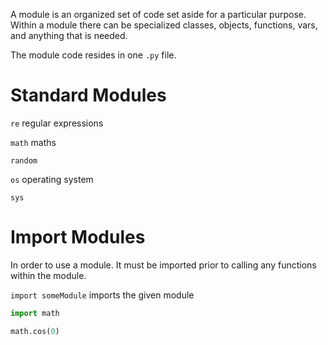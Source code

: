 A module is an organized set of code set aside for a particular purpose. Within a module there can be specialized classes, objects, functions, vars, and anything that is needed.

The module code resides in one `.py` file.

# Standard Modules

`re` regular expressions

`math` maths

`random`

`os` operating system

`sys`

# Import Modules

In order to use a module. It must be imported prior to calling any functions within the module.

`import someModule` imports the given module

```python
import math

math.cos(0)
```

